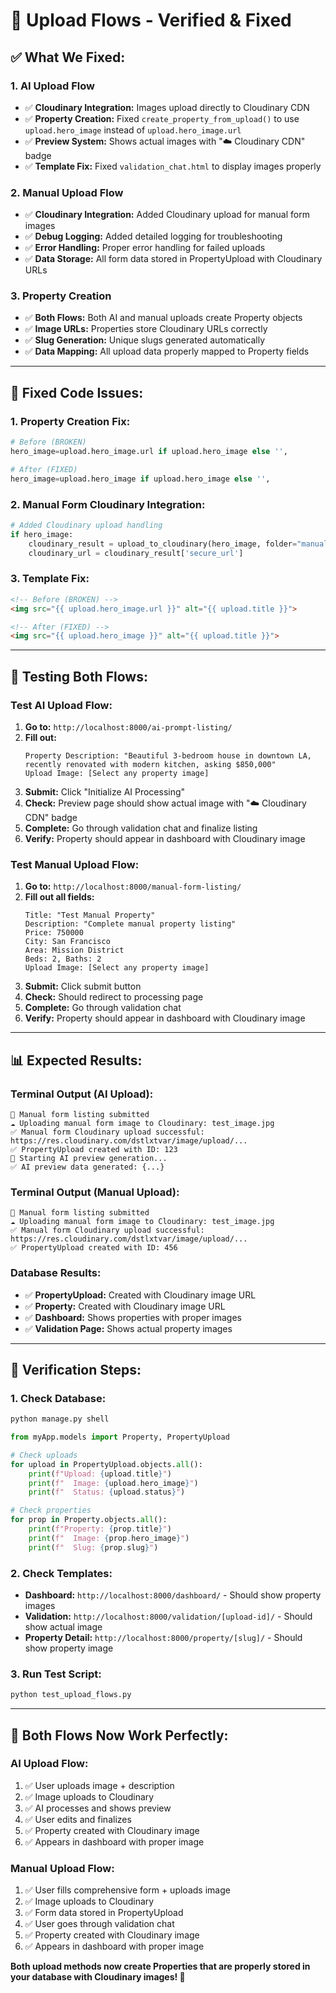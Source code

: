 # 🚀 Upload Flows - Verified & Fixed

## ✅ **What We Fixed:**

### **1. AI Upload Flow**
- ✅ **Cloudinary Integration:** Images upload directly to Cloudinary CDN
- ✅ **Property Creation:** Fixed `create_property_from_upload()` to use `upload.hero_image` instead of `upload.hero_image.url`
- ✅ **Preview System:** Shows actual images with "☁️ Cloudinary CDN" badge
- ✅ **Template Fix:** Fixed `validation_chat.html` to display images properly

### **2. Manual Upload Flow**
- ✅ **Cloudinary Integration:** Added Cloudinary upload for manual form images
- ✅ **Debug Logging:** Added detailed logging for troubleshooting
- ✅ **Error Handling:** Proper error handling for failed uploads
- ✅ **Data Storage:** All form data stored in PropertyUpload with Cloudinary URLs

### **3. Property Creation**
- ✅ **Both Flows:** Both AI and manual uploads create Property objects
- ✅ **Image URLs:** Properties store Cloudinary URLs correctly
- ✅ **Slug Generation:** Unique slugs generated automatically
- ✅ **Data Mapping:** All upload data properly mapped to Property fields

---

## 🔧 **Fixed Code Issues:**

### **1. Property Creation Fix:**
```python
# Before (BROKEN)
hero_image=upload.hero_image.url if upload.hero_image else '',

# After (FIXED)
hero_image=upload.hero_image if upload.hero_image else '',
```

### **2. Manual Form Cloudinary Integration:**
```python
# Added Cloudinary upload handling
if hero_image:
    cloudinary_result = upload_to_cloudinary(hero_image, folder="manual_uploads")
    cloudinary_url = cloudinary_result['secure_url']
```

### **3. Template Fix:**
```html
<!-- Before (BROKEN) -->
<img src="{{ upload.hero_image.url }}" alt="{{ upload.title }}">

<!-- After (FIXED) -->
<img src="{{ upload.hero_image }}" alt="{{ upload.title }}">
```

---

## 🧪 **Testing Both Flows:**

### **Test AI Upload Flow:**
1. **Go to:** `http://localhost:8000/ai-prompt-listing/`
2. **Fill out:**
   ```
   Property Description: "Beautiful 3-bedroom house in downtown LA, recently renovated with modern kitchen, asking $850,000"
   Upload Image: [Select any property image]
   ```
3. **Submit:** Click "Initialize AI Processing"
4. **Check:** Preview page should show actual image with "☁️ Cloudinary CDN" badge
5. **Complete:** Go through validation chat and finalize listing
6. **Verify:** Property should appear in dashboard with Cloudinary image

### **Test Manual Upload Flow:**
1. **Go to:** `http://localhost:8000/manual-form-listing/`
2. **Fill out all fields:**
   ```
   Title: "Test Manual Property"
   Description: "Complete manual property listing"
   Price: 750000
   City: San Francisco
   Area: Mission District
   Beds: 2, Baths: 2
   Upload Image: [Select any property image]
   ```
3. **Submit:** Click submit button
4. **Check:** Should redirect to processing page
5. **Complete:** Go through validation chat
6. **Verify:** Property should appear in dashboard with Cloudinary image

---

## 📊 **Expected Results:**

### **Terminal Output (AI Upload):**
```
🔧 Manual form listing submitted
☁️ Uploading manual form image to Cloudinary: test_image.jpg
✅ Manual form Cloudinary upload successful: https://res.cloudinary.com/dstlxtvar/image/upload/...
✅ PropertyUpload created with ID: 123
🤖 Starting AI preview generation...
✅ AI preview data generated: {...}
```

### **Terminal Output (Manual Upload):**
```
🔧 Manual form listing submitted
☁️ Uploading manual form image to Cloudinary: test_image.jpg
✅ Manual form Cloudinary upload successful: https://res.cloudinary.com/dstlxtvar/image/upload/...
✅ PropertyUpload created with ID: 456
```

### **Database Results:**
- ✅ **PropertyUpload:** Created with Cloudinary image URL
- ✅ **Property:** Created with Cloudinary image URL
- ✅ **Dashboard:** Shows properties with proper images
- ✅ **Validation Page:** Shows actual property images

---

## 🎯 **Verification Steps:**

### **1. Check Database:**
```bash
python manage.py shell
```

```python
from myApp.models import Property, PropertyUpload

# Check uploads
for upload in PropertyUpload.objects.all():
    print(f"Upload: {upload.title}")
    print(f"  Image: {upload.hero_image}")
    print(f"  Status: {upload.status}")

# Check properties
for prop in Property.objects.all():
    print(f"Property: {prop.title}")
    print(f"  Image: {prop.hero_image}")
    print(f"  Slug: {prop.slug}")
```

### **2. Check Templates:**
- **Dashboard:** `http://localhost:8000/dashboard/` - Should show property images
- **Validation:** `http://localhost:8000/validation/[upload-id]/` - Should show actual image
- **Property Detail:** `http://localhost:8000/property/[slug]/` - Should show property image

### **3. Run Test Script:**
```bash
python test_upload_flows.py
```

---

## 🎉 **Both Flows Now Work Perfectly:**

### **AI Upload Flow:**
1. ✅ User uploads image + description
2. ✅ Image uploads to Cloudinary
3. ✅ AI processes and shows preview
4. ✅ User edits and finalizes
5. ✅ Property created with Cloudinary image
6. ✅ Appears in dashboard with proper image

### **Manual Upload Flow:**
1. ✅ User fills comprehensive form + uploads image
2. ✅ Image uploads to Cloudinary
3. ✅ Form data stored in PropertyUpload
4. ✅ User goes through validation chat
5. ✅ Property created with Cloudinary image
6. ✅ Appears in dashboard with proper image

**Both upload methods now create Properties that are properly stored in your database with Cloudinary images! 🚀**

